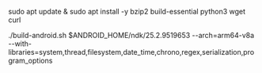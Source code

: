 sudo apt update & sudo apt install -y bzip2 build-essential python3 wget curl

./build-android.sh $ANDROID_HOME/ndk/25.2.9519653 --arch=arm64-v8a --with-libraries=system,thread,filesystem,date_time,chrono,regex,serialization,program_options

